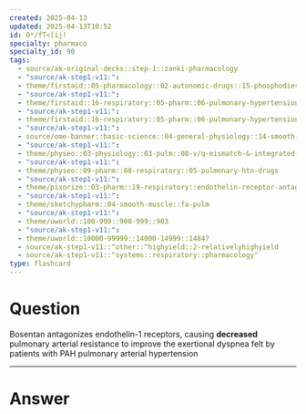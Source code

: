 ```yaml
---
created: 2025-04-13
updated: 2025-04-13T10:52
id: O*/fT<[ij!
specialty: pharmaco
specialty_id: 90
tags:
  - source/ak-original-decks::step-1::zanki-pharmacology
  - "source/ak-step1-v11:": 
  - theme/firstaid::05-pharmacology::02-autonomic-drugs::15-phosphodiesterase-inhibitors::et1-antagonist
  - "source/ak-step1-v11:": 
  - theme/firstaid::16-respiratory::05-pharm::06-pulmonary-hypertension-drugs
  - "source/ak-step1-v11:": 
  - theme/firstaid::16-respiratory::05-pharm::06-pulmonary-hypertension-drugs::bosentan
  - "source/ak-step1-v11:": 
  - source/ome-banner::basic-science::04-general-physiology::14-smooth-muscle
  - "source/ak-step1-v11:": 
  - theme/physeo::03-physiology::03-pulm::08-v/q-mismatch-&-integrated-pulm
  - "source/ak-step1-v11:": 
  - theme/physeo::09-pharm::08-respiratory::05-pulmonary-htn-drugs
  - "source/ak-step1-v11:": 
  - theme/pixorize::03-pharm::19-respiratory::endothelin-receptor-antagonists-(bosentan)
  - "source/ak-step1-v11:": 
  - theme/sketchypharm::04-smooth-muscle::fa-pulm
  - "source/ak-step1-v11:": 
  - theme/uworld::100-999::900-999::903
  - "source/ak-step1-v11:": 
  - theme/uworld::10000-99999::14000-14999::14847
  - source/ak-step1-v11::^other::^highyield::2-relativelyhighyield
  - source/ak-step1-v11::^systems::respiratory::pharmacology"
type: flashcard
---
```


# Question
Bosentan antagonizes endothelin-1 receptors, causing **decreased** pulmonary arterial resistance to improve the exertional dyspnea felt by patients with PAH pulmonary arterial hypertension

---

# Answer
